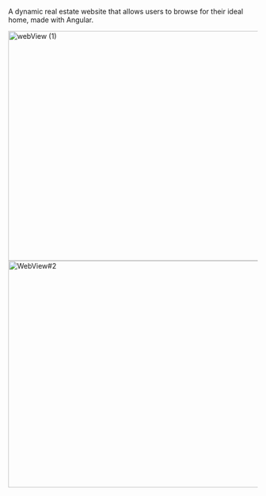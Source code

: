 
A dynamic real estate website that allows users to browse for their ideal home, made with Angular. 

<img width="943" height="464" alt="webView (1)" src="https://github.com/user-attachments/assets/b4524839-fddd-4483-bccd-1ac616c54fdc" />
<img width="953" height="458" alt="WebView#2" src="https://github.com/user-attachments/assets/612a0499-0d52-4745-93ff-1ed7e4d110df" />
